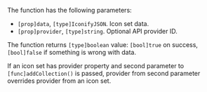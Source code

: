 The function has the following parameters:

- `[prop]data`, `[type]IconifyJSON`. Icon set data.
- `[prop]provider`, `[type]string`. Optional API provider ID.

The function returns `[type]boolean` value: `[bool]true` on success, `[bool]false` if something is wrong with data.

If an icon set has provider property and second parameter to `[func]addCollection()` is passed, provider from second parameter overrides provider from an icon set.
